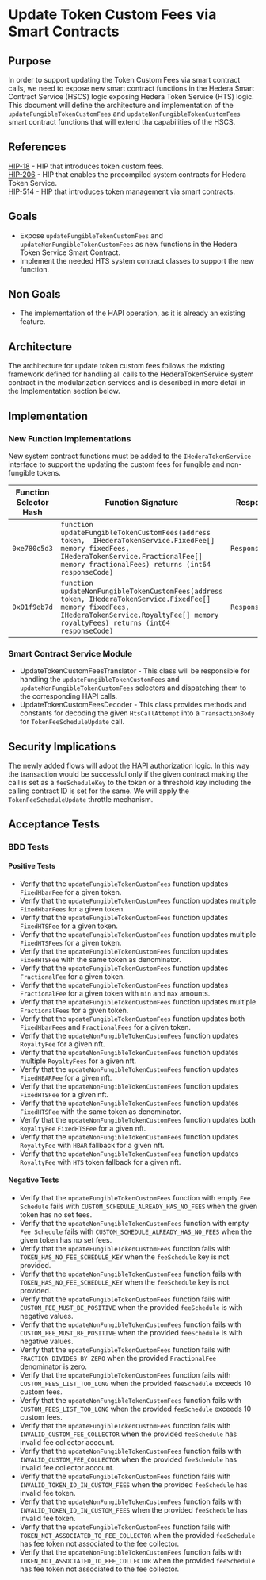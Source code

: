 # Update Token Custom Fees via Smart Contracts

## Purpose

In order to support updating the Token Custom Fees via smart contract calls, we need to expose new smart contract functions in the Hedera Smart Contract Service (HSCS) logic exposing Hedera Token Service (HTS) logic. This document will define the architecture and implementation of the `updateFungibleTokenCustomFees` and `updateNonFungibleTokenCustomFees` smart contract functions that will extend tha capabilities of the HSCS.

## References

[HIP-18](https://hips.hedera.com/hip/hip-18) - HIP that introduces token custom fees.\
[HIP-206](https://hips.hedera.com/hip/hip-206) - HIP that enables the precompiled system contracts for Hedera Token Service.\
[HIP-514](https://hips.hedera.com/hip/hip-514) - HIP that introduces token management via smart contracts.

## Goals

- Expose `updateFungibleTokenCustomFees` and `updateNonFungibleTokenCustomFees` as new functions in the Hedera Token Service Smart Contract.
- Implement the needed HTS system contract classes to support the new function.

## Non Goals

- The implementation of the HAPI operation, as it is already an existing feature.

## Architecture

The architecture for update token custom fees follows the existing framework defined for handling all calls to the HederaTokenService system contract in the modularization services and is described in more detail in the Implementation section below.

## Implementation

### New Function Implementations

New system contract functions must be added to the `IHederaTokenService` interface to support the updating the custom fees for fungible and non-fungible tokens.

| Function Selector Hash |                                                                                        Function Signature                                                                                         |    Response    |                                 |
|------------------------|---------------------------------------------------------------------------------------------------------------------------------------------------------------------------------------------------|----------------|---------------------------------|
| `0xe780c5d3`           | `function updateFungibleTokenCustomFees(address token,  IHederaTokenService.FixedFee[] memory fixedFees, IHederaTokenService.FractionalFee[] memory fractionalFees) returns (int64 responseCode)` | `ResponseCode` | The response code from the call |
| `0x01f9eb7d`           | `function updateNonFungibleTokenCustomFees(address token, IHederaTokenService.FixedFee[] memory fixedFees, IHederaTokenService.RoyaltyFee[] memory royaltyFees) returns (int64 responseCode)`     | `ResponseCode` | The response code from the call |

### Smart Contract Service Module

- UpdateTokenCustomFeesTranslator - This class will be responsible for handling the `updateFungibleTokenCustomFees` and `updateNonFungibleTokenCustomFees` selectors and dispatching them to the corresponding HAPI calls.
- UpdateTokenCustomFeesDecoder - This class provides methods  and constants for decoding the given `HtsCallAttempt` into a `TransactionBody` for `TokenFeeScheduleUpdate` call.

## Security Implications

The newly added flows will adopt the HAPI authorization logic. In this way the transaction would be successful only if the given contract making the call is set as a `feeScheduleKey` to the token or a threshold key including the calling contract ID is set for the same.
We will apply the `TokenFeeScheduleUpdate` throttle mechanism.

## Acceptance Tests

### BDD Tests

#### Positive Tests

- Verify that the `updateFungibleTokenCustomFees` function updates `FixedHbarFee` for a given token.
- Verify that the `updateFungibleTokenCustomFees` function updates multiple `FixedHbarFees` for a given token.
- Verify that the `updateFungibleTokenCustomFees` function updates `FixedHTSFee` for a given token.
- Verify that the `updateFungibleTokenCustomFees` function updates multiple `FixedHTSFees` for a given token.
- Verify that the `updateFungibleTokenCustomFees` function updates `FixedHTSFee` with the same token as denominator.
- Verify that the `updateFungibleTokenCustomFees` function updates `FractionalFee` for a given token.
- Verify that the `updateFungibleTokenCustomFees` function updates `FractionalFee` for a given token with `min` and `max` amounts.
- Verify that the `updateFungibleTokenCustomFees` function updates multiple `FractionalFees` for a given token.
- Verify that the `updateFungibleTokenCustomFees` function updates both `FixedHbarFees` and `FractionalFees` for a given token.
- Verify that the `updateNonFungibleTokenCustomFees` function updates `RoyaltyFee` for a given nft.
- Verify that the `updateNonFungibleTokenCustomFees` function updates multiple `RoyaltyFees` for a given nft.
- Verify that the `updateNonFungibleTokenCustomFees` function updates `FixedHBARFee` for a given nft.
- Verify that the `updateNonFungibleTokenCustomFees` function updates `FixedHTSFee` for a given nft.
- Verify that the `updateNonFungibleTokenCustomFees` function updates `FixedHTSFee` with the same token as denominator.
- Verify that the `updateNonFungibleTokenCustomFees` function updates both `RoyaltyFee` `FixedHTSFee` for a given nft.
- Verify that the `updateNonFungibleTokenCustomFees` function updates `RoyaltyFee` with `HBAR` fallback for a given nft.
- Verify that the `updateNonFungibleTokenCustomFees` function updates `RoyaltyFee` with `HTS` token fallback for a given nft.

#### Negative Tests

- Verify that the `updateFungibleTokenCustomFees` function with empty `Fee Schedule` fails with `CUSTOM_SCHEDULE_ALREADY_HAS_NO_FEES` when the given token has no set fees.
- Verify that the `updateNonFungibleTokenCustomFees` function with empty `Fee Schedule` fails with `CUSTOM_SCHEDULE_ALREADY_HAS_NO_FEES` when the given token has no set fees.
- Verify that the `updateFungibleTokenCustomFees` function fails with `TOKEN_HAS_NO_FEE_SCHEDULE_KEY` when the `feeSchedule` key is not provided.
- Verify that the `updateNonFungibleTokenCustomFees` function fails with `TOKEN_HAS_NO_FEE_SCHEDULE_KEY` when the `feeSchedule` key is not provided.
- Verify that the `updateFungibleTokenCustomFees` function fails with `CUSTOM_FEE_MUST_BE_POSITIVE` when the provided `feeSchedule` is with negative values.
- Verify that the `updateNonFungibleTokenCustomFees` function fails with `CUSTOM_FEE_MUST_BE_POSITIVE` when the provided `feeSchedule` is with negative values.
- Verify that the `updateFungibleTokenCustomFees` function fails with `FRACTION_DIVIDES_BY_ZERO` when the provided `FractionalFee` denominator is zero.
- Verify that the `updateFungibleTokenCustomFees` function fails with `CUSTOM_FEES_LIST_TOO_LONG` when the provided `feeSchedule` exceeds 10 custom fees.
- Verify that the `updateNonFungibleTokenCustomFees` function fails with `CUSTOM_FEES_LIST_TOO_LONG` when the provided `feeSchedule` exceeds 10 custom fees.
- Verify that the `updateFungibleTokenCustomFees` function fails with `INVALID_CUSTOM_FEE_COLLECTOR` when the provided `feeSchedule` has invalid fee collector account.
- Verify that the `updateNonFungibleTokenCustomFees` function fails with `INVALID_CUSTOM_FEE_COLLECTOR` when the provided `feeSchedule` has invalid fee collector account.
- Verify that the `updateFungibleTokenCustomFees` function fails with `INVALID_TOKEN_ID_IN_CUSTOM_FEES` when the provided `feeSchedule` has invalid fee token.
- Verify that the `updateNonFungibleTokenCustomFees` function fails with `INVALID_TOKEN_ID_IN_CUSTOM_FEES` when the provided `feeSchedule` has invalid fee token.
- Verify that the `updateFungibleTokenCustomFees` function fails with `TOKEN_NOT_ASSOCIATED_TO_FEE_COLLECTOR` when the provided `feeSchedule` has fee token not associated to the fee collector.
- Verify that the `updateNonFungibleTokenCustomFees` function fails with `TOKEN_NOT_ASSOCIATED_TO_FEE_COLLECTOR` when the provided `feeSchedule` has fee token not associated to the fee collector.
